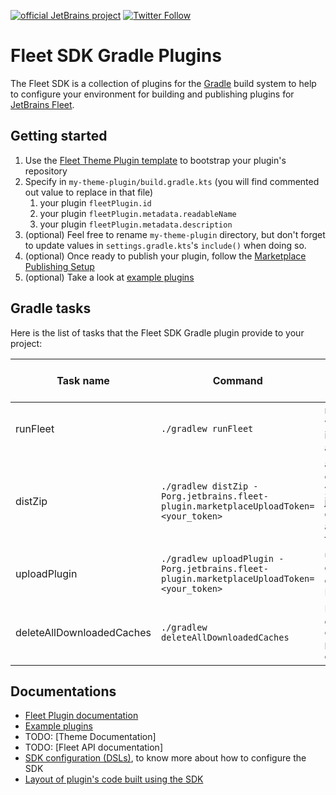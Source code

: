 [![official JetBrains project](https://jb.gg/badges/official.svg)][jb:github]
[![Twitter Follow](https://img.shields.io/twitter/follow/jetbrains_fleet?style=flat&logo=twitter)][jb:twitter]

# Fleet SDK Gradle Plugins

The Fleet SDK is a collection of plugins for the [Gradle][gradle] build system to help to configure your environment for building
and publishing plugins for [JetBrains Fleet][fleet:website].

## Getting started

1. Use the [Fleet Theme Plugin template][fleet:theme-plugin-template-repository] to bootstrap your plugin's repository
2. Specify in `my-theme-plugin/build.gradle.kts` (you will find commented out value to replace in that file)
    1. your plugin `fleetPlugin.id`
    2. your plugin `fleetPlugin.metadata.readableName`
    3. your plugin `fleetPlugin.metadata.description`
3. (optional) Feel free to rename `my-theme-plugin` directory, but don't forget to update values in `settings.gradle.kts`'s `include()` when doing so. 
4. (optional) Once ready to publish your plugin, follow the [Marketplace Publishing Setup][fleet:marketplace-publishing]
5. (optional) Take a look at [example plugins][fleet:example-plugins]

## Gradle tasks

Here is the list of tasks that the Fleet SDK Gradle plugin provide to your project:

| Task name                 | Command                                                                                   | Description                                                                                                                  | Requires Marketplace Token       |
|---------------------------|-------------------------------------------------------------------------------------------|------------------------------------------------------------------------------------------------------------------------------|----------------------------------|
| runFleet                  | `./gradlew runFleet`                                                                      | runs Fleet locally with your plugin and its dependencies automatically loaded                                                | No                               |
| distZip                   | `./gradlew distZip -Porg.jetbrains.fleet-plugin.marketplaceUploadToken=<your_token>`      | assembles a `.zip` containing metadata, your plugin layers jars and all dependency jars that are relevant, ready for upload. | Yes, to infer vendor information |
| uploadPlugin              | `./gradlew uploadPlugin -Porg.jetbrains.fleet-plugin.marketplaceUploadToken=<your_token>` | uploads the distribution built by `distZip` to Marketplace.                                                                  | Yes                              |
| deleteAllDownloadedCaches | `./gradlew deleteAllDownloadedCaches`                                                     | Deletes all caches downloaded by the `org.jetbrains.fleet-plugin` (/!\ regardless of the Gradle project)                     | No                               |

## Documentations

- [Fleet Plugin documentation][fleet:plugin-docs]
- [Example plugins][fleet:example-plugins]
- TODO: [Theme Documentation]<!--TODO: [fleet:theme-documentation]-->
- TODO: [Fleet API documentation]<!--TODO: [fleet:api-documentation]-->
- [SDK configuration (DSLs)](./docs/dsl.md), to know more about how to configure the SDK
- [Layout of plugin's code built using the SDK](./docs/code_layout.md)

[jb:twitter]: https://twitter.com/jetbrains_fleet
[jb:github]: https://github.com/JetBrains/.github/blob/main/profile/README.md
[gradle]: https://gradle.org/
[fleet:website]: https://www.jetbrains.com/fleet/
[fleet:theme-plugin-template-repository]: https://github.com/JetBrains/fleet-theme-plugin-template
[fleet:marketplace-publishing]: ./docs/marketplace_publishing_setup.md
[fleet:plugin-docs]: https://jetbrains.team/p/fleet-plugins-private-preview/repositories/fleet-plugins-docs
[fleet:example-plugins]: examples/README.md
